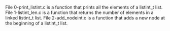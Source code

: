File 0-print_listint.c is a function that prints all the elements of a listint_t list.
File 1-listint_len.c is a function that returns the number of elements in a linked listint_t list.
File 2-add_nodeint.c is a function that adds a new node at the beginning of a listint_t list.


